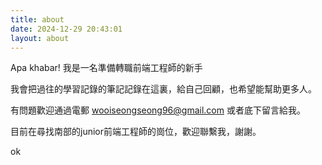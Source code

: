 ```yaml
---
title: about
date: 2024-12-29 20:43:01
layout: about
---
```


Apa khabar! 我是一名準備轉職前端工程師的新手 <i class="fa-solid fa-face-smile-wink" style="color:#FFE66F"></i>

我會把過往的學習記錄的筆記記錄在這裏，給自己回顧，也希望能幫助更多人。

有問題歡迎通過電郵 wooiseongseong96@gmail.com 或者底下留言給我。

目前在尋找南部的junior前端工程師的崗位，歡迎聯繫我，謝謝。

ok